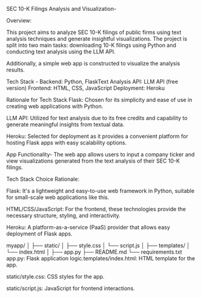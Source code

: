SEC 10-K Filings Analysis and Visualization-

Overview:

This project aims to analyze SEC 10-K filings of public firms using text analysis techniques and generate insightful visualizations. The project is split into two main tasks: downloading 10-K filings using Python and conducting text analysis using the LLM API. 

Additionally, a simple web app is constructed to visualize the analysis results.

Tech Stack -
Backend: Python, FlaskText Analysis API: LLM API (free version)
Frontend: HTML, CSS, JavaScript
Deployment: Heroku

Rationale for Tech Stack
Flask: 
Chosen for its simplicity and ease of use in creating web applications with Python.

LLM API: Utilized for text analysis due to its free credits and capability to generate meaningful insights from textual data.

Heroku: Selected for deployment as it provides a convenient platform for hosting Flask apps with easy scalability options.

App Functionality-
The web app allows users to input a company ticker and view visualizations generated from the text analysis of their SEC 10-K filings.

Tech Stack Choice Rationale:

Flask: It's a lightweight and easy-to-use web framework in Python, suitable for small-scale web applications like this.

HTML/CSS/JavaScript: For the frontend, these technologies provide the necessary structure, styling, and interactivity.

Heroku: A platform-as-a-service (PaaS) provider that allows easy deployment of Flask apps.

myapp/
│
├── static/
│   ├── style.css
│   └── script.js
│
├── templates/
│   └── index.html
│
├── app.py
├── README.md
└── requirements.txt
app.py: Flask application logic.templates/index.html: HTML template for the app.

static/style.css: CSS styles for the app.

static/script.js: JavaScript for frontend interactions.
